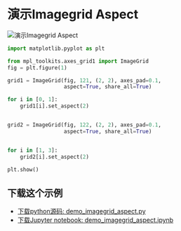 # 演示Imagegrid Aspect

![演示Imagegrid Aspect](https://matplotlib.org/_images/sphx_glr_demo_imagegrid_aspect_001.png)

```python
import matplotlib.pyplot as plt

from mpl_toolkits.axes_grid1 import ImageGrid
fig = plt.figure(1)

grid1 = ImageGrid(fig, 121, (2, 2), axes_pad=0.1,
                  aspect=True, share_all=True)

for i in [0, 1]:
    grid1[i].set_aspect(2)


grid2 = ImageGrid(fig, 122, (2, 2), axes_pad=0.1,
                  aspect=True, share_all=True)


for i in [1, 3]:
    grid2[i].set_aspect(2)

plt.show()
```

## 下载这个示例
            
- [下载python源码: demo_imagegrid_aspect.py](https://matplotlib.org/_downloads/demo_imagegrid_aspect.py)
- [下载Jupyter notebook: demo_imagegrid_aspect.ipynb](https://matplotlib.org/_downloads/demo_imagegrid_aspect.ipynb)